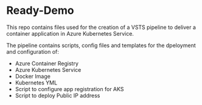# Ready-Demo

This repo contains files used for the creation of a VSTS pipeline to deliver a container application in Azure Kubernetes Service.

The pipeline contains scripts, config files and templates for the dpeloyment and configuration of:

* Azure Container Registry
* Azure Kubernetes Service
* Docker Image
* Kubernetes YML
* Script to configure app registration for AKS
* Script to deploy Public IP address
  
